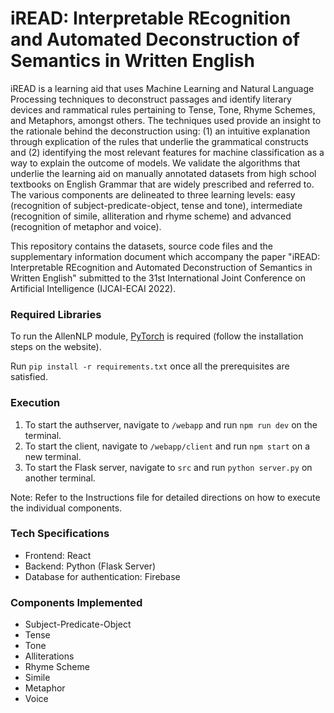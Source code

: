 # iREAD: Interpretable REcognition and Automated Deconstruction of Semantics in Written English

iREAD is a learning aid that uses Machine Learning and Natural Language Processing techniques to deconstruct passages and identify literary devices and rammatical rules pertaining to Tense, Tone, Rhyme Schemes, and Metaphors, amongst others. The techniques used provide an insight to the rationale behind the deconstruction using: (1) an intuitive explanation through explication of the rules that underlie the grammatical constructs and (2) identifying the most relevant features for machine classification as a way to explain the outcome of models. We validate the algorithms that underlie the learning aid on manually annotated datasets from high school textbooks on English Grammar that are widely prescribed and referred to. The various components are delineated to three learning levels: easy (recognition of subject-predicate-object, tense and tone), intermediate (recognition of simile, alliteration and rhyme scheme) and advanced (recognition of metaphor and voice).

This repository contains the datasets, source code files and the supplementary information document which accompany the paper "iREAD: Interpretable REcognition and Automated Deconstruction of Semantics in Written English" submitted to the 31st International Joint Conference on Artificial Intelligence (IJCAI-ECAI 2022).

### Required Libraries
To run the AllenNLP module, [PyTorch](https://pytorch.org/) is required (follow the installation steps on the website).

Run ```pip install -r requirements.txt``` once all the prerequisites are satisfied.

### Execution
1. To start the authserver, navigate to ```/webapp``` and run ```npm run dev``` on the terminal.
2. To start the client, navigate to ```/webapp/client``` and run ```npm start``` on a new terminal.
3. To start the Flask server, navigate to ```src``` and run ```python server.py``` on another terminal.

Note: Refer to the Instructions file for detailed directions on how to execute the individual components.

### Tech Specifications
- Frontend: React
- Backend: Python (Flask Server)
- Database for authentication: Firebase

### Components Implemented
- Subject-Predicate-Object
- Tense
- Tone
- Alliterations
- Rhyme Scheme
- Simile
- Metaphor
- Voice


